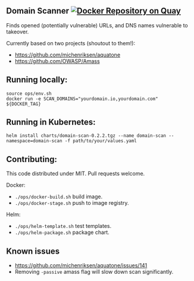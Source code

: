 ## Domain Scanner [![Docker Repository on Quay](https://quay.io/repository/verygoodsecurity/domain-scan/status "Docker Repository on Quay")](https://quay.io/repository/verygoodsecurity/domain-scan)
Finds opened (potentially vulnerable) URLs, and DNS names vulnerable to takeover.

Currently based on two projects (shoutout to them!):
- https://github.com/michenriksen/aquatone
- https://github.com/OWASP/Amass

## Running locally:
```
source ops/env.sh
docker run -e SCAN_DOMAINS="yourdomain.io,yourdomain.com" ${DOCKER_TAG}
```
## Running in Kubernetes:
```
helm install charts/domain-scan-0.2.2.tgz --name domain-scan --namespace=domain-scan -f path/to/your/values.yaml
```

## Contributing:
This code distributed under MIT. Pull requests welcome.

Docker:
- `./ops/docker-build.sh` build image.
- `./ops/docker-stage.sh` push to image registry.

Helm:
- `./ops/helm-template.sh` test templates.
- `./ops/helm-package.sh` package chart.

## Known issues
- https://github.com/michenriksen/aquatone/issues/141
- Removing `-passive` amass flag will slow down scan significantly.